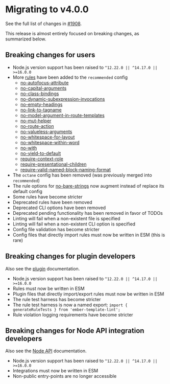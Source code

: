 # Migrating to v4.0.0

See the full list of changes in [#1908](https://github.com/ember-template-lint/ember-template-lint/issues/1908).

This release is almost entirely focused on breaking changes, as summarized below.

## Breaking changes for users

* Node.js version support has been raised to `^12.22.0 || ^14.17.0 || >=16.0.0`
* More [rules](../../README.md#rules) have been added to the `recommended` config
  * [no-autofocus-attribute](../rule/no-autofocus-attribute.md)
  * [no-capital-arguments](../rule/no-capital-arguments.md)
  * [no-class-bindings](../rule/no-class-bindings.md)
  * [no-dynamic-subexpression-invocations](../rule/no-dynamic-subexpression-invocations.md)
  * [no-empty-headings](../rule/no-empty-headings.md)
  * [no-link-to-tagname](../rule/no-link-to-tagname.md)
  * [no-model-argument-in-route-templates](../rule/no-model-argument-in-route-templates.md)
  * [no-mut-helper](../rule/no-mut-helper.md)
  * [no-route-action](../rule/no-route-action.md)
  * [no-valueless-arguments](../rule/no-valueless-arguments.md)
  * [no-whitespace-for-layout](../rule/no-whitespace-for-layout.md)
  * [no-whitespace-within-word](../rule/no-whitespace-within-word.md)
  * [no-with](../rule/no-with.md)
  * [no-yield-to-default](../rule/no-yield-to-default.md)
  * [require-context-role](../rule/require-context-role.md)
  * [require-presentational-children](../rule/require-presentational-children.md)
  * [require-valid-named-block-naming-format](../rule/require-valid-named-block-naming-format.md)
* The `octane` config has been removed (was previously merged into `recommended`)
* The rule options for [no-bare-strings](../rule/no-bare-strings.md) now augment instead of replace its default config
* Some rules have become stricter
* Deprecated rules have been removed
* Deprecated CLI options have been removed
* Deprecated pending functionality has been removed in favor of TODOs
* Linting will fail when a non-existent file is specified
* Linting will fail when a non-existent CLI option is specified
* Config file validation has become stricter
* Config files that directly import rules must now be written in ESM (this is rare)

## Breaking changes for plugin developers

Also see the [plugin](../plugins.md) documentation.

* Node.js version support has been raised to `^12.22.0 || ^14.17.0 || >=16.0.0`
* Rules must now be written in ESM
* Plugin files that directly import/export rules must now be written in ESM
* The rule test harness has become stricter
* The rule test harness is now a named export: `import { generateRuleTests } from 'ember-template-lint';`
* Rule violation logging requirements have become stricter

## Breaking changes for Node API integration developers

Also see the [Node API](../node-api.md) documentation.

* Node.js version support has been raised to `^12.22.0 || ^14.17.0 || >=16.0.0`
* Integrations must now be written in ESM
* Non-public entry-points are no longer accessible
